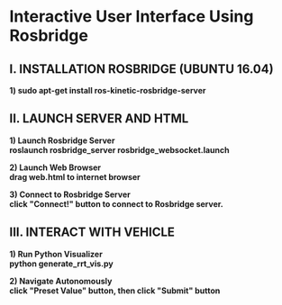 # Interactive User Interface Using Rosbridge

## I. INSTALLATION ROSBRIDGE (UBUNTU 16.04)

<b>1) sudo apt-get install ros-kinetic-rosbridge-server<b>

## II. LAUNCH SERVER AND HTML

<b>1) Launch Rosbridge Server </b> <br />
roslaunch rosbridge_server rosbridge_websocket.launch

<b>2) Launch Web Browser </b> <br />
drag web.html to internet browser

<b>3) Connect to Rosbridge Server </b> <br />
click "Connect!" button to connect to Rosbridge server.

## III. INTERACT WITH VEHICLE

<b>1) Run Python Visualizer </b> <br />
python generate_rrt_vis.py

<b>2) Navigate Autonomously </b> <br />
click "Preset Value" button, then click "Submit" button
